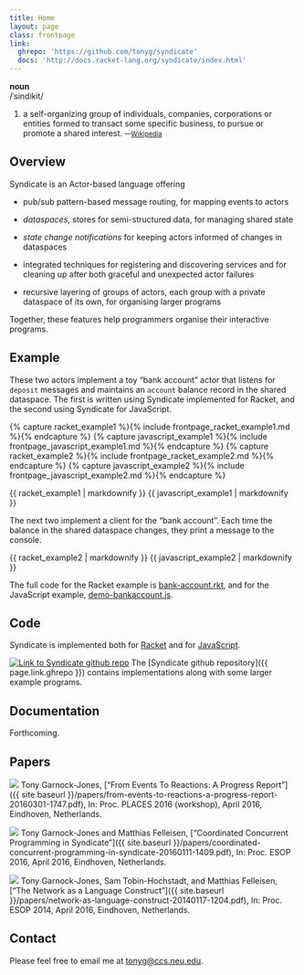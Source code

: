```yaml
---
title: Home
layout: page
class: frontpage
link:
  ghrepo: 'https://github.com/tonyg/syndicate'
  docs: 'http://docs.racket-lang.org/syndicate/index.html'
---
```


**noun**  
/ˈsindikit/

1. a self-organizing group of individuals, companies, corporations or
   entities formed to transact some specific business, to pursue or
   promote a shared interest.
   <small>—[Wikipedia](https://en.wikipedia.org/wiki/Syndicate)</small>

<div></div>

<!-- # Motivation -->

<!-- Every interactive program needs some way of -->

<!--  - representing the *conversations* it is having as *concurrent -->
<!--    components* -->

<!--  - *mapping incoming events* to these components -->

<!--  - managing the *shared understanding* that the components are -->
<!--    building as they work towards the program's goal -->

<!--  - cleaning up shared state after *partial failure* of a component -->

<!--  - *scoping* interactions and shared state inside the program -->

<!-- Existing programming languages lack linguistic support for these -->
<!-- requirements, leaving the programmer to fend for themselves. -->

<!-- Syndicate is a language designed to help organise interactive -->
<!-- programs. -->

## Overview

Syndicate is an Actor-based language offering

 - pub/sub pattern-based message routing, for mapping events to actors

 - *dataspaces*, stores for semi-structured data, for managing shared
   state

 - *state change notifications* for keeping actors informed of changes
   in dataspaces

 - integrated techniques for registering and discovering services and
   for cleaning up after both graceful and unexpected actor failures

 - recursive layering of groups of actors, each group with a private
   dataspace of its own, for organising larger programs

<!-- Together, these features help address the above challenges. -->

Together, these features help programmers organise their interactive programs.

## Example

These two actors implement a toy “bank account” actor that listens for
`deposit` messages and maintains an `account` balance record in the
shared dataspace. The first is written using Syndicate implemented for
Racket, and the second using Syndicate for JavaScript.

{% capture racket_example1 %}{% include frontpage_racket_example1.md %}{% endcapture %}
{% capture javascript_example1 %}{% include frontpage_javascript_example1.md %}{% endcapture %}
{% capture racket_example2 %}{% include frontpage_racket_example2.md %}{% endcapture %}
{% capture javascript_example2 %}{% include frontpage_javascript_example2.md %}{% endcapture %}

<div class="frontpage_code_examples">
{{ racket_example1 | markdownify }}
{{ javascript_example1 | markdownify }}
</div>

The next two implement a client for the “bank account”. Each time the
balance in the shared dataspace changes, they print a message to the
console.

<div class="frontpage_code_examples">
{{ racket_example2 | markdownify }}
{{ javascript_example2 | markdownify }}
</div>

The full code for the Racket example is
[bank-account.rkt](https://github.com/tonyg/syndicate/blob/master/racket/syndicate/examples/actor/bank-account.rkt),
and for the JavaScript example,
[demo-bankaccount.js](https://github.com/tonyg/syndicate/blob/master/js/compiler/demo-bankaccount.js).

## Code

Syndicate is implemented both for [Racket](http://racket-lang.org/)
and for [JavaScript](https://en.wikipedia.org/wiki/ECMAScript).

<a href="{{ page.link.ghrepo }}"><img class="leftfloat" alt="Link to Syndicate github repo" src="{{ site.baseurl }}/img/GitHub-Mark-64px.png"></a>
The [Syndicate github repository]({{ page.link.ghrepo }}) contains
implementations along with some larger example programs.

<div class="clear"></div>

## Documentation

Forthcoming.

<!-- An early draft is available [here]({{ page.link.docs }}). -->

## Papers

<a href="{{ site.baseurl }}/papers/from-events-to-reactions-a-progress-report-20160301-1747.pdf"><img class="leftfloat" src="{{ site.baseurl }}/img/pdf_icon_gen_48x49.png"></a>
Tony Garnock-Jones, [“From Events To Reactions: A Progress Report”]({{
site.baseurl
}}/papers/from-events-to-reactions-a-progress-report-20160301-1747.pdf),
In: Proc. PLACES 2016 (workshop), April 2016, Eindhoven, Netherlands.

<div class="clear"></div>

<a href="{{ site.baseurl }}/papers/coordinated-concurrent-programming-in-syndicate-20160111-1409.pdf"><img class="leftfloat" src="{{ site.baseurl }}/img/pdf_icon_gen_48x49.png"></a>
Tony Garnock-Jones and Matthias Felleisen,
[“Coordinated Concurrent Programming in Syndicate”]({{ site.baseurl
}}/papers/coordinated-concurrent-programming-in-syndicate-20160111-1409.pdf),
In: Proc. ESOP 2016, April 2016, Eindhoven, Netherlands.

<div class="clear"></div>

<a href="{{ site.baseurl }}/papers/network-as-language-construct-20140117-1204.pdf"><img class="leftfloat" src="{{ site.baseurl }}/img/pdf_icon_gen_48x49.png"></a>
Tony Garnock-Jones, Sam Tobin-Hochstadt, and Matthias Felleisen,
[“The Network as a Language Construct”]({{ site.baseurl
}}/papers/network-as-language-construct-20140117-1204.pdf),
In: Proc. ESOP 2014, April 2016, Eindhoven, Netherlands.

<div class="clear"></div>

## Contact

Please feel free to email me at <a href="mailto:tonyg@ccs.neu.edu">tonyg@ccs.neu.edu</a>.
